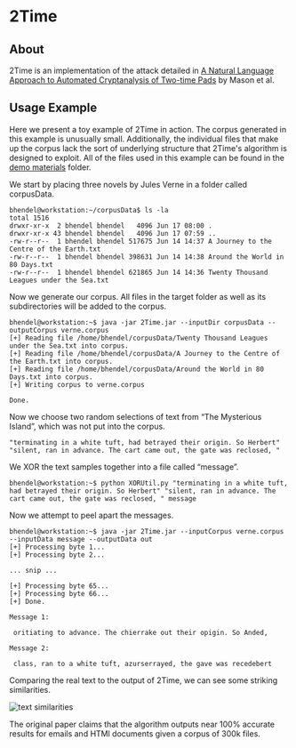 # 2Time

## About

2Time is an implementation of the attack detailed in [A Natural Language Approach to Automated Cryptanalysis
of Two-time Pads](https://www.cs.jhu.edu/~jason/papers/mason+al.ccs06.pdf) by Mason et al. 

## Usage Example

Here we present a toy example of 2Time in action. The corpus generated in this example is unusually small. Additionally, the individual files that make up the corpus lack the sort of underlying structure that 2Time's algorithm is designed to exploit. All of the files used in this example can be found in the [demo materials](https://github.com/bthendel/2Time/tree/master/demo%20materials) folder.

We start by placing three novels by Jules Verne in a folder called corpusData.

```
bhendel@workstation:~/corpusData$ ls -la
total 1516
drwxr-xr-x  2 bhendel bhendel   4096 Jun 17 08:00 .
drwxr-xr-x 43 bhendel bhendel   4096 Jun 17 07:59 ..
-rw-r--r--  1 bhendel bhendel 517675 Jun 14 14:37 A Journey to the Centre of the Earth.txt
-rw-r--r--  1 bhendel bhendel 398631 Jun 14 14:38 Around the World in 80 Days.txt
-rw-r--r--  1 bhendel bhendel 621865 Jun 14 14:36 Twenty Thousand Leagues under the Sea.txt
```

Now we generate our corpus. All files in the target folder as well as its subdirectories will be added to the corpus.

```
bhendel@workstation:~$ java -jar 2Time.jar --inputDir corpusData --outputCorpus verne.corpus
[+] Reading file /home/bhendel/corpusData/Twenty Thousand Leagues under the Sea.txt into corpus.
[+] Reading file /home/bhendel/corpusData/A Journey to the Centre of the Earth.txt into corpus.
[+] Reading file /home/bhendel/corpusData/Around the World in 80 Days.txt into corpus.
[+] Writing corpus to verne.corpus

Done.
```

Now we choose two random selections of text from “The Mysterious Island”, which was not put into the corpus.

```
"terminating in a white tuft, had betrayed their origin. So Herbert"
"silent, ran in advance. The cart came out, the gate was reclosed, "
```

We XOR the text samples together into a file called “message”.

```
bhendel@workstation:~$ python XORUtil.py "terminating in a white tuft, had betrayed their origin. So Herbert" "silent, ran in advance. The cart came out, the gate was reclosed, " message
```

Now we attempt to peel apart the messages. 

```
bhendel@workstation:~$ java -jar 2Time.jar --inputCorpus verne.corpus --inputData message --outputData out
[+] Processing byte 1...
[+] Processing byte 2...

... snip ...

[+] Processing byte 65...
[+] Processing byte 66...
[+] Done.

Message 1:

 oritiating to advance. The chierrake out their opigin. So Anded, 

Message 2:

 class, ran to a white tuft, azurserrayed, the gave was recedebert

```
Comparing the real text to the output of 2Time, we can see some striking similarities.

![text similarities](https://github.com/bthendel/2Time/blob/master/resources/text.jpg)

The original paper claims that the algorithm outputs near 100% accurate results for emails and HTMl documents given a corpus of 300k files.
